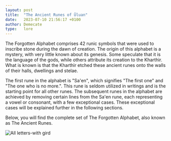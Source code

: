 ```yaml
---
layout: post
title:  "The Ancient Runes of Ûluan"
date:   2023-07-10 21:56:17 +0100
author: Demecate
type:   lore
---
```


The Forgotten Alphabet comprises 42 runic symbols that were used to inscribe stone during the dawn of creation. The origin of this alphabet is a mystery, with very little known about its genesis. Some speculate that it is the language of the gods, while others attribute its creation to the Kharthìr. What is known is that the Kharthìr etched these ancient runes onto the walls of their halls, dwellings and stelae.

The first rune in the alphabet is "Sa'en", which signifies "The first one" and "The one who is no more.". This rune is seldom utilized in writings and is the starting point for all other runes. The subsequent runes in the alphabet are achieved by removing certain lines from the Sa'en rune, each representing a vowel or consonant, with a few exceptional cases. These exceptional cases will be explained further in the following sections. 

Below, you will find the complete set of The Forgotten Alphabet, also known as The Ancient Runes.



![All letters-with gird](https://github.com/RedCityGame/redcity.ink/assets/130685918/136cbb32-87d2-422a-8afe-d0b0a66a251a)
